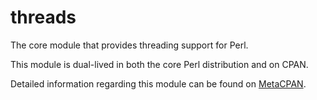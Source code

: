 # threads
The core module that provides threading support for Perl.

This module is dual-lived in both the core Perl distribution and on CPAN.

Detailed information regarding this module can be found on [MetaCPAN](https://metacpan.org/pod/threads).

